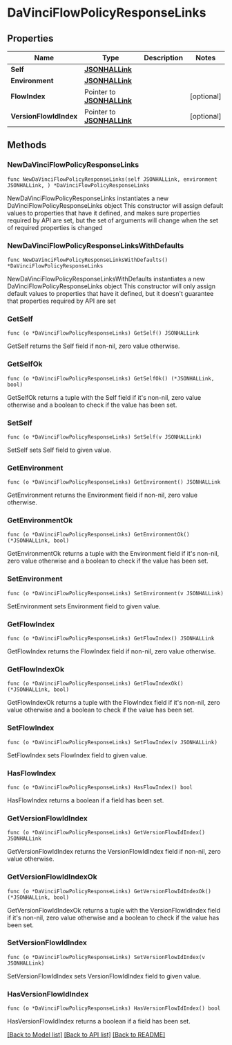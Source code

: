 # DaVinciFlowPolicyResponseLinks

## Properties

Name | Type | Description | Notes
------------ | ------------- | ------------- | -------------
**Self** | [**JSONHALLink**](JSONHALLink.md) |  | 
**Environment** | [**JSONHALLink**](JSONHALLink.md) |  | 
**FlowIndex** | Pointer to [**JSONHALLink**](JSONHALLink.md) |  | [optional] 
**VersionFlowIdIndex** | Pointer to [**JSONHALLink**](JSONHALLink.md) |  | [optional] 

## Methods

### NewDaVinciFlowPolicyResponseLinks

`func NewDaVinciFlowPolicyResponseLinks(self JSONHALLink, environment JSONHALLink, ) *DaVinciFlowPolicyResponseLinks`

NewDaVinciFlowPolicyResponseLinks instantiates a new DaVinciFlowPolicyResponseLinks object
This constructor will assign default values to properties that have it defined,
and makes sure properties required by API are set, but the set of arguments
will change when the set of required properties is changed

### NewDaVinciFlowPolicyResponseLinksWithDefaults

`func NewDaVinciFlowPolicyResponseLinksWithDefaults() *DaVinciFlowPolicyResponseLinks`

NewDaVinciFlowPolicyResponseLinksWithDefaults instantiates a new DaVinciFlowPolicyResponseLinks object
This constructor will only assign default values to properties that have it defined,
but it doesn't guarantee that properties required by API are set

### GetSelf

`func (o *DaVinciFlowPolicyResponseLinks) GetSelf() JSONHALLink`

GetSelf returns the Self field if non-nil, zero value otherwise.

### GetSelfOk

`func (o *DaVinciFlowPolicyResponseLinks) GetSelfOk() (*JSONHALLink, bool)`

GetSelfOk returns a tuple with the Self field if it's non-nil, zero value otherwise
and a boolean to check if the value has been set.

### SetSelf

`func (o *DaVinciFlowPolicyResponseLinks) SetSelf(v JSONHALLink)`

SetSelf sets Self field to given value.


### GetEnvironment

`func (o *DaVinciFlowPolicyResponseLinks) GetEnvironment() JSONHALLink`

GetEnvironment returns the Environment field if non-nil, zero value otherwise.

### GetEnvironmentOk

`func (o *DaVinciFlowPolicyResponseLinks) GetEnvironmentOk() (*JSONHALLink, bool)`

GetEnvironmentOk returns a tuple with the Environment field if it's non-nil, zero value otherwise
and a boolean to check if the value has been set.

### SetEnvironment

`func (o *DaVinciFlowPolicyResponseLinks) SetEnvironment(v JSONHALLink)`

SetEnvironment sets Environment field to given value.


### GetFlowIndex

`func (o *DaVinciFlowPolicyResponseLinks) GetFlowIndex() JSONHALLink`

GetFlowIndex returns the FlowIndex field if non-nil, zero value otherwise.

### GetFlowIndexOk

`func (o *DaVinciFlowPolicyResponseLinks) GetFlowIndexOk() (*JSONHALLink, bool)`

GetFlowIndexOk returns a tuple with the FlowIndex field if it's non-nil, zero value otherwise
and a boolean to check if the value has been set.

### SetFlowIndex

`func (o *DaVinciFlowPolicyResponseLinks) SetFlowIndex(v JSONHALLink)`

SetFlowIndex sets FlowIndex field to given value.

### HasFlowIndex

`func (o *DaVinciFlowPolicyResponseLinks) HasFlowIndex() bool`

HasFlowIndex returns a boolean if a field has been set.

### GetVersionFlowIdIndex

`func (o *DaVinciFlowPolicyResponseLinks) GetVersionFlowIdIndex() JSONHALLink`

GetVersionFlowIdIndex returns the VersionFlowIdIndex field if non-nil, zero value otherwise.

### GetVersionFlowIdIndexOk

`func (o *DaVinciFlowPolicyResponseLinks) GetVersionFlowIdIndexOk() (*JSONHALLink, bool)`

GetVersionFlowIdIndexOk returns a tuple with the VersionFlowIdIndex field if it's non-nil, zero value otherwise
and a boolean to check if the value has been set.

### SetVersionFlowIdIndex

`func (o *DaVinciFlowPolicyResponseLinks) SetVersionFlowIdIndex(v JSONHALLink)`

SetVersionFlowIdIndex sets VersionFlowIdIndex field to given value.

### HasVersionFlowIdIndex

`func (o *DaVinciFlowPolicyResponseLinks) HasVersionFlowIdIndex() bool`

HasVersionFlowIdIndex returns a boolean if a field has been set.


[[Back to Model list]](../README.md#documentation-for-models) [[Back to API list]](../README.md#documentation-for-api-endpoints) [[Back to README]](../README.md)



